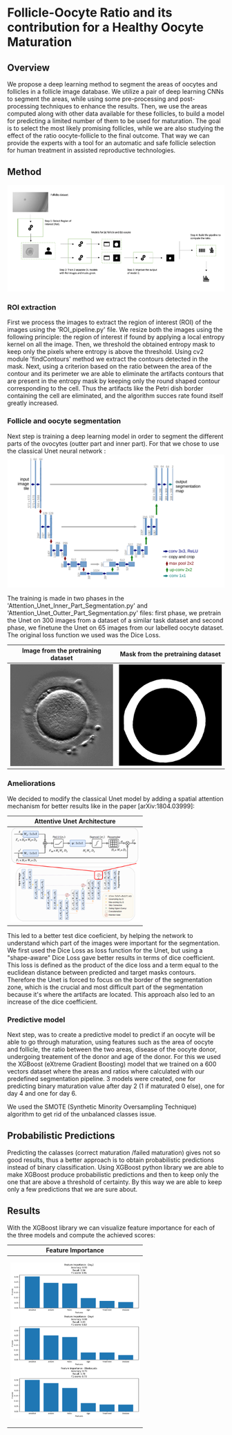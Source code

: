 # Follicle-Oocyte Ratio and its contribution for a Healthy Oocyte Maturation

## Overview
We propose a deep learning method to segment the areas of oocytes and follicles in a follicle image database. 
We utilize a pair of deep learning CNNs to segment the areas, while using some pre-processing and post-processing techniques to enhance the results. 
Then, we use the areas computed along with other data available for these follicles, to build a model for predicting a limited number of them to be used for maturation. 
The goal is to select the most likely promising follicles, while we are also studying the effect of the ratio oocyte-follicle to the final outcome. 
That way we can provide the experts with a tool for an automatic and safe follicle selection for human treatment in assisted reproductive technologies.

## Method

![Schema](figures/schema.png)

### ROI extraction
First we process the images to extract the region of interest (ROI) of the images using the 'ROI_pipeline.py' file. We resize both the images using the following principle: the region of interest if found by applying a local entropy kernel on all the image. Then, we threshold the obtained entropy mask to keep only the pixels where entropy is above the threshold. Using cv2 module 'findContours' method we extract the contours detected in the mask. Next, using a criterion based on the ratio between the area of the contour and its perimeter we are able to eliminate the artifacts contours that are present in the entropy mask by keeping only the round shaped contour corresponding to the cell. Thus the artifacts like the Petri dish border containing the cell are eliminated, and the algorithm succes rate found itself greatly increased.


### Follicle and oocyte segmentation
Next step is training a deep learning model in order to segment the different parts of the ovocytes (outter part and inner part). For that we chose to use the classical Unet neural network :
![Schema](figures/unet.png)

The training is made in two phases in the 'Attention_Unet_Inner_Part_Segmentation.py' and 'Attention_Unet_Outter_Part_Segmentation.py' files: first phase, we pretrain the Unet on 300 images from a dataset of a similar task dataset and second phase, we finetune the Unet on 65 images from our labelled oocyte dataset. The original loss function we used was the Dice Loss.

| Image from the pretraining dataset | Mask from the pretraining dataset |
|:-------:|:-------:|
| <img src="figures/eovo_530_t1.png" alt="Image 1" width="300px"> | <img src="figures/eovo_531_t1.png" alt="Image 2" width="300px"> |


### Ameliorations

We decided to modify the classical Unet model by adding  a spatial attention mechanism for better results like in the paper [arXiv:1804.03999]:


| Attentive Unet Architecture |
|:-------:|
| <img src="figures/attention_unet.png" alt="Image 4" width="300px"> |


This led to a better test dice coeficient, by helping the network to understand which part of the images were important for the segmentation. 
We first used the Dice Loss as loss function for the Unet, but using a "shape-aware" Dice Loss gave better results in terms of dice coefficient. This loss is defined as the product of the dice loss and a term equal to the euclidean distance between predicted and target masks contours. Therefore the Unet is forced to focus on the border of the segmentation zone, which is the crucial and most difficult part of the segmentation because it's where the artifacts are located. This approach also led to an increase of the dice coefficient.

### Predictive model

Next step, was to create a predictive model to predict if an oocyte will be able to go through maturation, using features such as the area of oocyte and follicle, the ratio between the two areas, disease of the oocyte donor, undergoing treatement of the donor and age of the donor. For this we used the XGBoost (eXtreme Gradient Boosting) model that we trained on a 600 vectors dataset where the areas and ratios where calculated with our predefined segmentation pipeline. 3 models were created, one for predicting binary maturation value after day 2 (1 if maturated 0 else), one for day 4 and one for day 6.

We used the SMOTE (Synthetic Minority Oversampling Technique) algorithm to get rid of the unbalanced classes issue.

## Probabilistic Predictions

Predicting the calasses (correct maturation /failed maturation) gives not so good results, thus a better approach is to obtain probabilistic predictions instead of binary classification. Using XGBoost python library we are able to make XGBoost produce probabilistic predictions and then to keep only the one that are above a threshold of certainty. By this way we are able to keep only a few predictions that we are sure about.

## Results

With the XGBoost library we can visualize feature importance for each of the three models and compute the achieved scores: 

| Feature Importance |
|:-------:|
| <p align="center"><img src="figures/features_importance.png" alt="Image 5" width="300px"></p> |









